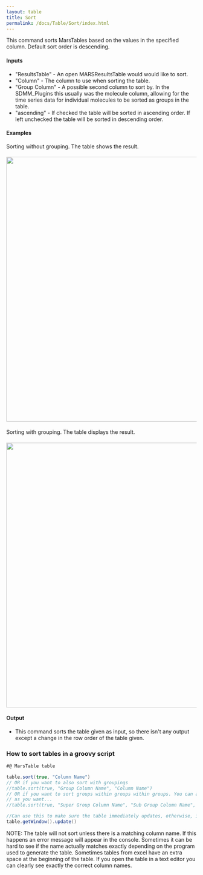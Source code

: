 ```yaml
---
layout: table
title: Sort
permalink: /docs/Table/Sort/index.html
---
```

This command sorts MarsTables based on the values in the specified column. Default sort order is descending.
#### Inputs
   * "ResultsTable" - An open MARSResultsTable would would like to sort.
   * "Column" - The column to use when sorting the table.
   * "Group Column" - A possible second column to sort by. In the SDMM_Plugins this usually was the molecule column, allowing for the time series data for individual molecules to be sorted as groups in the table.
   * "ascending" - If checked the table will be sorted in ascending order. If left unchecked the table will be sorted in descending order.
#### Examples
Sorting without grouping. The table shows the result.
#### <img align='center' src='{{site.baseurl}}/docs/Table/img/ResultsTable Sorter Dialog.png' width='700' />
Sorting with grouping. The table displays the result.
#### <img align='center' src='{{site.baseurl}}/docs/Table/img/Results Sorter with group.png' width='700' />
#### Output
   * This command sorts the table given as input, so there isn't any output except a change in the row order of the table given.
### How to sort tables in a groovy script

```groovy
#@ MarsTable table

table.sort(true, "Column Name")
// OR if you want to also sort with groupings
//table.sort(true, "Group Column Name", "Column Name")
// OR if you want to sort groups within groups within groups. You can add as many subgroups
// as you want...
//table.sort(true, "Super Group Column Name", "Sub Group Column Name", ..., "Column Name")

//Can use this to make sure the table immediately updates, otherwise, it might only update when clicking on it.
table.getWindow().update()
```

NOTE: The table will not sort unless there is a matching column name. If this happens an error message will appear in the console. Sometimes it can be hard to see if the name actually matches exactly depending on the program used to generate the table. Sometimes tables from excel have an extra space at the beginning of the table. If you open the table in a text editor you can clearly see exactly the correct column names.
